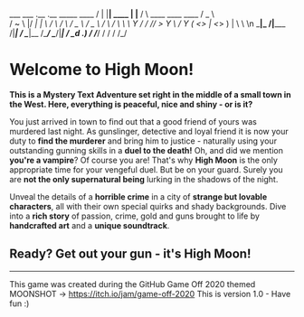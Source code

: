   ___ ___ .__       .__         _____                             ____ 
 /   |   \|__| ____ |  |__     /     \   ____   ____   ____      /  _ \  
/    ~    \  |/ ___\|  |  \   /  \ /  \ /  _ \ /  _ \ /    \    /   \\ \ 
\    Y    /  / /_/  >   Y  \ /    Y    (  <_> |  <_> )   |  \   \    \\n
 \___|_  /|__\___  /|___|  / \____|__  /\____/ \____/|___|  /    \___d .)
       \/   /_____/      \/          \/                   \/         /_/  

# Welcome to High Moon!

**This is a Mystery Text Adventure set right in the middle of a small town in the West.
Here, everything is peaceful, nice and shiny - or is it?**

You just arrived in town to find out that a good friend of yours was murdered last night.
As gunslinger, detective and loyal friend it is now your duty to **find the murderer** and 
bring him to justice - naturally using your outstanding gunning skills in a **duel to the death!**
Oh, and did we mention **you're a vampire**? Of course you are! That's why **High Moon** is the only
appropriate time for your vengeful duel.
But be on your guard. Surely you are **not the only supernatural being** lurking in the shadows of the night.

Unveal the details of a **horrible crime** in a city of **strange but lovable characters**,
all with their own special quirks and shady backgrounds. 
Dive into a **rich story** of passion, crime, gold and guns brought to life
by **handcrafted art** and a **unique soundtrack**.

## Ready? Get out your gun - it's High Moon!


***********
This game was created during the GitHub Game Off 2020 themed MOONSHOT -> https://itch.io/jam/game-off-2020
This is version 1.0 - Have fun :)